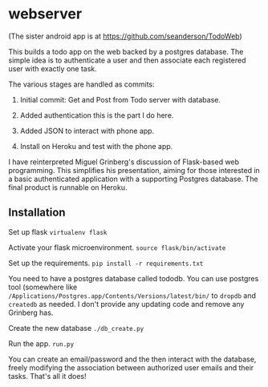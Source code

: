 # webserver
(The sister android app is at https://github.com/seanderson/TodoWeb)

This builds a todo app on the web backed by a postgres database.  The
simple idea is to authenticate a user and then associate each
registered user with exactly one task.

The various stages are handled as commits:

1. Initial commit: Get and Post from Todo server with database.  

1. Added authentication this is the part I do here.

1. Added JSON to interact with phone app.

1. Install on Heroku and test with the phone app.

I have reinterpreted Miguel Grinberg's discussion of Flask-based web
programming.  This simplifies his presentation, aiming for those
interested in a basic authenticated application with a supporting
Postgres database.  The final product is runnable on Heroku.

## Installation

Set up flask
`virtualenv flask`

Activate your flask microenvironment.
`source flask/bin/activate`

Set up the requirements.
`pip install -r requirements.txt`

You need to have a postgres database called tododb. You can use postgres tool (somewhere like
`/Applications/Postgres.app/Contents/Versions/latest/bin/`
to `dropdb` and `createdb` as needed.  I don't provide any updating
code and remove any Grinberg has.

Create the new database
`./db_create.py`

Run the app.
`run.py`

You can create an email/password and the then interact with the
database, freely modifying the association between authorized user
emails and their tasks.  That's all it does!




